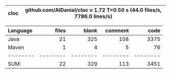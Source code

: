 
cloc|github.com/AlDanial/cloc v 1.72  T=0.50 s (44.0 files/s, 7786.0 lines/s)
--- | ---

Language|files|blank|comment|code
:-------|-------:|-------:|-------:|-------:
Java|21|325|108|3375
Maven|1|4|5|76
--------|--------|--------|--------|--------
SUM:|22|329|113|3451
